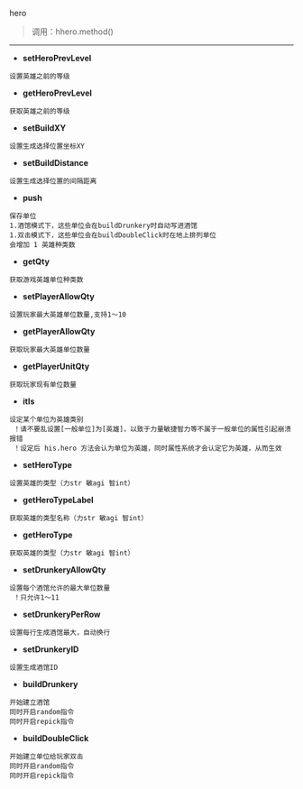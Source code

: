hero

> 调用：hhero.method()

---

* **setHeroPrevLevel**
```
设置英雄之前的等级
```

* **getHeroPrevLevel**
```
获取英雄之前的等级
```

* **setBuildXY**
```
设置生成选择位置坐标XY
```

* **setBuildDistance**
```
设置生成选择位置的间隔距离
```

* **push**
```
保存单位
1.酒馆模式下，这些单位会在buildDrunkery时自动写进酒馆
1.双击模式下，这些单位会在buildDoubleClick时在地上排列单位
会增加 1 英雄种类数
```

* **getQty**
```
获取游戏英雄单位种类数
```

* **setPlayerAllowQty**
```
设置玩家最大英雄单位数量,支持1～10
```

* **getPlayerAllowQty**
```
获取玩家最大英雄单位数量
```

* **getPlayerUnitQty**
```
获取玩家现有单位数量
```

* **itIs**
```
设定某个单位为英雄类别
 ！请不要乱设置[一般单位]为[英雄]，以致于力量敏捷智力等不属于一般单位的属性引起崩溃报错
 ！设定后 his.hero 方法会认为单位为英雄，同时属性系统才会认定它为英雄，从而生效
```

* **setHeroType**
```
设置英雄的类型（力str 敏agi 智int）
```

* **getHeroTypeLabel**
```
获取英雄的类型名称（力str 敏agi 智int）
```

* **getHeroType**
```
获取英雄的类型（力str 敏agi 智int）
```

* **setDrunkeryAllowQty**
```
设置每个酒馆允许的最大单位数量
 ！只允许1～11
```

* **setDrunkeryPerRow**
```
设置每行生成酒馆最大，自动换行
```

* **setDrunkeryID**
```
设置生成酒馆ID
```

* **buildDrunkery**
```
开始建立酒馆
同时开启random指令
同时开启repick指令
```

* **buildDoubleClick**
```
开始建立单位给玩家双击
同时开启random指令
同时开启repick指令
```
